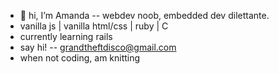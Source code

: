 - 👋 hi, I’m Amanda -- webdev noob, embedded dev dilettante.
- vanilla js | vanilla html/css | ruby | C 
- currently learning rails
- say hi! -- grandtheftdisco@gmail.com
- when not coding, am knitting

<!---
grandtheftdisco/grandtheftdisco is a ✨ special ✨ repository because its `README.md` (this file) appears on your GitHub profile.
You can click the Preview link to take a look at your changes.
--->
